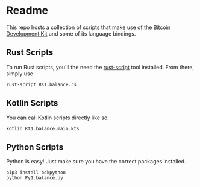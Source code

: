 # Readme
This repo hosts a collection of scripts that make use of the [Bitcoin Development Kit](https://bitcoindevkit.org/) and some of its language bindings.

## Rust Scripts
To run Rust scripts, you'll the need the [rust-script](https://rust-script.org/) tool installed. From there, simply use
```shell
rust-script Rs1.balance.rs
```

## Kotlin Scripts
You can call Kotlin scripts directly like so:
```shell
kotlin Kt1.balance.main.kts
```

## Python Scripts
Python is easy! Just make sure you have the correct packages installed.
```shell
pip3 install bdkpython
python Py1.balance.py
```
